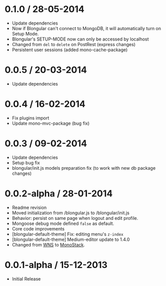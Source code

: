 0.1.0 / 28-05-2014
==================

* Update dependencies
* Now if Blongular can't connect to MongoDB, it will automatically turn on Setup Mode.
* Blongular's SETUP-MODE now can only be accessed by localhost
* Changed from `del` to `delete` on PostRest (express changes)
* Persistent user sessions (added mono-cache-package)

0.0.5 / 20-03-2014
==================

* Update dependencies

0.0.4 / 16-02-2014
==================

* Fix plugins import
* Update mono-mvc-package (bug fix)

0.0.3 / 09-02-2014
==================

* Update dependencies
* Setup bug fix
* blongular/init.js models preparation fix (to work with new db package changes)

0.0.2-alpha / 28-01-2014
==================

* Readme revision
* Moved initialization from /blongular.js to /blongular/init.js
* Behavior: persist on same page when logout and edit profile.
* Mongoose debug mode defined `false` as default.
* Core code improvements
* [blongular-default-theme] Fix: editing menu's `z-index`
* [blongular-default-theme] Medium-editor update to 1.4.0
* Changed from [WNS](http://github.com/yeptlabs/wns) to [MonoStack](http://github.com/monoproject/monostack).

0.0.1-alpha / 15-12-2013
==================

* Initial Release